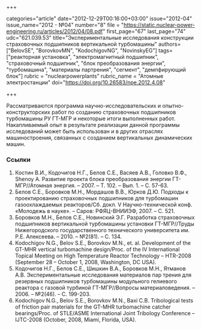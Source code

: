 +++

categories="article"
date="2012-12-29T00:16:00+03:00"
issue="2012-04"
issue_name="2012 - №04"
number="8"
file = "https://static.nuclear-power-engineering.ru/articles/2012/04/08.pdf"
first_page="67"
last_page="74"
udc="621.039.53"
title="Экспериментальные исследования конструкции страховочных подшипников вертикальной турбомашины"
authors=["BelovSE", "BorovkovMN", "KodochigovNG", "NovinskyEG"]
tags=["реакторная установка", "электромагнитный подшипник", "страховочный подшипник", "блок преобразования энергии", "турбомашина", "материалы партрения", "сегмент", "демпфирующий блок"]
rubric = "nuclearpowerplants"
rubric_name = "Aтомные электростанции"
doi="https://doi.org/10.26583/npe.2012.4.08"

+++

Рассматриваются программа научно-исследовательских и опытно-конструкторских работ по созданию страховочных подшипников турбомашины РУ ГТ-МГР и некоторые итоги выполненных работ. Накапливаемый опыт в результате реализации данной программы исследований может быть использован и в других отраслях машиностроения, связанных с созданием вертикальных динамических машин.

### Ссылки

1. Костин В.И., Кодочигов Н.Г., Белов С.Е., Васяев А.В., Головко В.Ф., Shenoy A. Развитие проекта блока преобразования энергии ГТ-МГР//Атомная энергия. – 2007. – Т. 102. – Вып. 1. – С. 57-63.
2. Белов С.Е., Боровков М.Н., Мордашов В.В., Юрков Д.Ю. Подходы к проектированию страховочных подшипников для турбомашин газоохлаждаемых реакторов/Сб. докл. V Научно-технической конф. «Молодежь в науке». – Саров: РФЯЦ-ВНИИЭФ, 2007. – С. 521.
3. Боровков М.Н., Белов С.Е., Новинский Э.Г. Разработка страховочных подшипников вертикальной турбомашины установки ГТ-МГР//Труды Нижегородского государственного технического университета им. Р.Е. Алексеева. – 2010. – №2(81). – С. 134.
4. Kodochigov N.G., Belov S.E., Borovkov M.N., et. al. Development of the GT-MHR vertical turbomachine design/Proc. of the IV International Topical Meeting on High Temperature Reactor Technology – HTR-2008 (September 28 – October 1, 2008, Washington, DC USA).
5. Кодочигов Н.Г., Белов С.Е., Шишкин В.А., Боровков М.Н., Ятманов А.В. Экспериментальные исследования материалов пар трения для резервных подшипников турбомашины модульного гелиевого реактора с газовой турбиной ГТ-МГР//Вопросы материаловедения. – 2006. – №2(46). – C. 199-203.
6. Kodochigov N.G., Belov S.E., Borovkov M.N., Baxi C.B. Tribological tests of friction pair materials for the GT-MHR turbomachine catcher bearings/Proc. of STLE/ASME International Joint Tribology Conference – IJTC-2008 (October, 2008, Miami, Florida, USA).